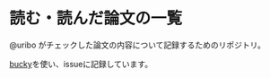 読む・読んだ論文の一覧
==============

@uribo がチェックした論文の内容について記録するためのリポジトリ。

[bucky](https://github.com/uribo/bucky)を使い、issueに記録しています。
